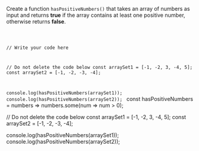 Create a function `hasPositiveNumbers()` that takes an array of numbers as input and
returns **true** if the array contains at least one positive number, otherwise returns **false**.

<codeblock language="javascript" type="exercise" testMode="fixedInput">
<code>

// Write your code here


// Do not delete the code below
const arraySet1 = [-1, -2, 3, -4, 5];
const arraySet2 = [-1, -2, -3, -4];

console.log(hasPositiveNumbers(arraySet1));
console.log(hasPositiveNumbers(arraySet2));
</code>
<solution>
const hasPositiveNumbers = numbers => numbers.some(num => num > 0);

// Do not delete the code below
const arraySet1 = [-1, -2, 3, -4, 5];
const arraySet2 = [-1, -2, -3, -4];

console.log(hasPositiveNumbers(arraySet1));
console.log(hasPositiveNumbers(arraySet2));
</solution>
</codeblock>
